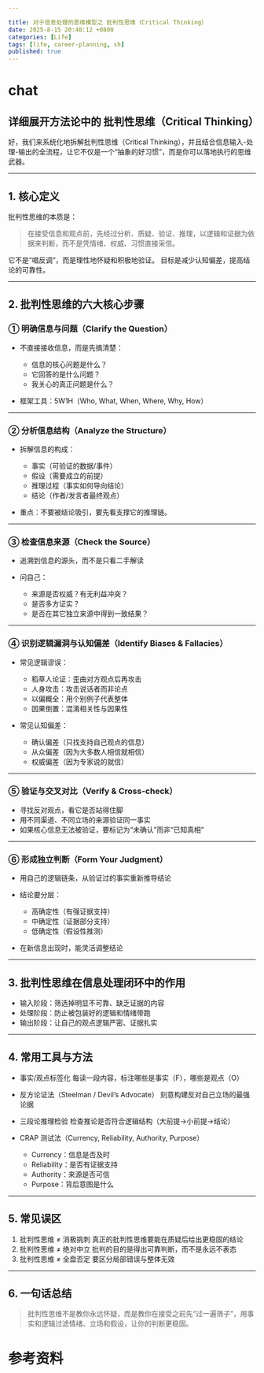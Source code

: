 ```yaml
---

title: 对于信息处理的思维模型之 批判性思维（Critical Thinking）
date: 2025-8-15 20:40:12 +0800
categories: [Life]
tags: [life, career-planning, sh]
published: true
---
```




# chat

## 详细展开方法论中的 批判性思维（Critical Thinking）

好，我们来系统化地拆解批判性思维（Critical Thinking），并且结合信息输入-处理-输出的全流程，让它不仅是一个“抽象的好习惯”，而是你可以落地执行的思维武器。

---

## 1. 核心定义

批判性思维的本质是：

> 在接受信息和观点前，先经过分析、质疑、验证、推理，以逻辑和证据为依据来判断，而不是凭情绪、权威、习惯直接采信。

它不是“唱反调”，而是理性地怀疑和积极地验证。
目标是减少认知偏差，提高结论的可靠性。

---

## 2. 批判性思维的六大核心步骤

### ① 明确信息与问题（Clarify the Question）

* 不直接接收信息，而是先搞清楚：

  * 信息的核心问题是什么？
  * 它回答的是什么问题？
  * 我关心的真正问题是什么？
* 框架工具：5W1H（Who, What, When, Where, Why, How）

---

### ② 分析信息结构（Analyze the Structure）

* 拆解信息的构成：

  * 事实（可验证的数据/事件）
  * 假设（需要成立的前提）
  * 推理过程（事实如何导向结论）
  * 结论（作者/发言者最终观点）
* 重点：不要被结论吸引，要先看支撑它的推理链。

---

### ③ 检查信息来源（Check the Source）

* 追溯到信息的源头，而不是只看二手解读
* 问自己：

  * 来源是否权威？有无利益冲突？
  * 是否多方证实？
  * 是否在其它独立来源中得到一致结果？

---

### ④ 识别逻辑漏洞与认知偏差（Identify Biases & Fallacies）

* 常见逻辑谬误：

  * 稻草人论证：歪曲对方观点后再攻击
  * 人身攻击：攻击说话者而非论点
  * 以偏概全：用个别例子代表整体
  * 因果倒置：混淆相关性与因果性
* 常见认知偏差：

  * 确认偏差（只找支持自己观点的信息）
  * 从众偏差（因为大多数人相信就相信）
  * 权威偏差（因为专家说的就信）

---

### ⑤ 验证与交叉对比（Verify & Cross-check）

* 寻找反对观点，看它是否站得住脚
* 用不同渠道、不同立场的来源验证同一事实
* 如果核心信息无法被验证，要标记为“未确认”而非“已知真相”

---

### ⑥ 形成独立判断（Form Your Judgment）

* 用自己的逻辑链条，从验证过的事实重新推导结论
* 结论要分层：

  * 高确定性（有强证据支持）
  * 中确定性（证据部分支持）
  * 低确定性（假设性推测）
* 在新信息出现时，能灵活调整结论

---

## 3. 批判性思维在信息处理闭环中的作用

* 输入阶段：筛选掉明显不可靠、缺乏证据的内容
* 处理阶段：防止被包装好的逻辑和情绪带跑
* 输出阶段：让自己的观点逻辑严密、证据扎实

---

## 4. 常用工具与方法

* 事实/观点标签化
  每读一段内容，标注哪些是事实（F），哪些是观点（O）
* 反方论证法（Steelman / Devil’s Advocate）
  刻意构建反对自己立场的最强论据
* 三段论推理检验
  检查推论是否符合逻辑结构（大前提→小前提→结论）
* CRAP 测试法（Currency, Reliability, Authority, Purpose）

  * Currency：信息是否及时
  * Reliability：是否有证据支持
  * Authority：来源是否可信
  * Purpose：背后意图是什么

---

## 5. 常见误区

1. 批判性思维 ≠ 消极挑刺
   真正的批判性思维要能在质疑后给出更稳固的结论
2. 批判性思维 ≠ 绝对中立
   批判的目的是得出可靠判断，而不是永远不表态
3. 批判性思维 ≠ 全盘否定
   要区分局部错误与整体无效

---

## 6. 一句话总结

> 批判性思维不是教你永远怀疑，而是教你在接受之前先“过一遍筛子”，用事实和逻辑过滤情绪、立场和假设，让你的判断更稳固。



# 参考资料

